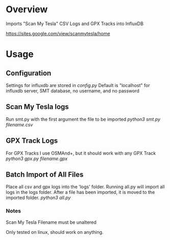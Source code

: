 # Overview
Imports "Scan My Tesla" CSV Logs and GPX Tracks into InfluxDB

https://sites.google.com/view/scanmytesla/home

# Usage

## Configuration
Settings for influxdb are stored in *config.py*
Default is "localhost" for influxdb server, SMT database, no username, and no password

## Scan My Tesla logs
Run smt.py with the first argument the file to be imported
*python3 smt.py filename.csv*

## GPX Track Logs
For GPX Tracks I use OSMAnd+, but it should work with any GPX Track
*python3 gpx.py filename.gpx*

## Batch Import of All Files
Place all csv and gpx logs into the 'logs' folder.
Running all.py will import all logs in the logs folder.
After a file has been imported, it is moved to the imported folder.
*python3 all.py*

### Notes
Scan My Tesla Filename must be unaltered

Only tested on linux, should work on anything.